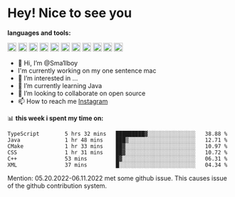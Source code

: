 # **Hey! Nice to see you**

**languages and tools:**  

<code><img height="20" src="https://cdn.iconscout.com/icon/free/png-256/java-60-1174953.png"></code>
<code><img height="20" src="https://cdn.iconscout.com/icon/free/png-256/javascript-2038874-1720087.png"></code>
<code><img height="20" src="https://cdn.iconscout.com/icon/free/png-256/css-37-226088.png"></code>
<code><img height="20" src="https://cdn-icons-png.flaticon.com/512/919/919827.png"></code>
<code><img height="20" src="https://upload.wikimedia.org/wikipedia/commons/thumb/9/9c/IntelliJ_IDEA_Icon.svg/2048px-IntelliJ_IDEA_Icon.svg.png"></code>
<code><img height="20" src="https://upload.wikimedia.org/wikipedia/commons/thumb/9/9a/Visual_Studio_Code_1.35_icon.svg/2048px-Visual_Studio_Code_1.35_icon.svg.png"></code>
<code><img height="20" src="https://cdn.iconscout.com/icon/free/png-256/node-js-1174925.png"></code>
<code><img height="20" src="https://www.pinclipart.com/picdir/middle/336-3363961_spring-boot-cloud-microservices-clipart.png"></code>
<code><img height="20" src="https://upload.wikimedia.org/wikipedia/en/0/0c/Xcode_icon.png"></code>
<code><img height="20" src="https://cdn4.iconfinder.com/data/icons/logos-3/504/Swift-2-512.png"></code>
<code><img height="20" src="https://cdn-icons-png.flaticon.com/512/174/174836.png"></code>


- 👋 Hi, I’m @Sma1lboy
- I'm currently working on my one sentence mac
- 👀 I’m interested in ...
- 🌱 I’m currently learning Java
- 💞️ I’m looking to collaborate on open source
- 📫 How to reach me [Instagram](https://www.instagram.com/sma1lboy/)

📊 **this week i spent my time on:**
<!--START_SECTION:waka-->

```text
TypeScript        5 hrs 32 mins   █████████▓░░░░░░░░░░░░░░░   38.88 %
Java              1 hr 48 mins    ███▒░░░░░░░░░░░░░░░░░░░░░   12.71 %
CMake             1 hr 33 mins    ██▓░░░░░░░░░░░░░░░░░░░░░░   10.97 %
CSS               1 hr 31 mins    ██▓░░░░░░░░░░░░░░░░░░░░░░   10.72 %
C++               53 mins         █▓░░░░░░░░░░░░░░░░░░░░░░░   06.31 %
XML               37 mins         █░░░░░░░░░░░░░░░░░░░░░░░░   04.34 %
```

<!--END_SECTION:waka-->

Mention: 05.20.2022-06.11.2022 met some github issue. This causes issue of the github contribution system.



